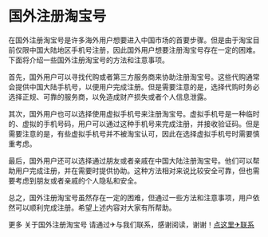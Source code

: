 # 国外注册淘宝号

在国外注册淘宝号是许多海外用户想要进入中国市场的首要步骤。但是由于淘宝目前仅限中国大陆地区手机号注册，因此国外用户想要注册淘宝号存在一定的困难。下面将介绍一些国外注册淘宝号的方法和注意事项。

首先，国外用户可以寻找代购或者第三方服务商来协助注册淘宝号。这些代购通常会提供中国大陆手机号，以便用户完成注册。但是需要注意的是，选择代购时务必选择正规、可靠的服务商，以免造成财产损失或者个人信息泄露。

其次，国外用户也可以选择使用虚拟手机号来注册淘宝号。虚拟手机号是一种临时的、虚拟的手机号码，用户可以通过这种手机号来完成注册，并接收验证码。但是需要注意的是，有些虚拟手机号并不被淘宝认可，因此在选择虚拟手机号时需要慎重考虑。

最后，国外用户还可以选择通过朋友或者亲戚在中国大陆注册淘宝号。他们可以帮助用户完成注册，并在需要时提供协助。这种方法相对来说比较安全可靠，但也需要考虑到朋友或者亲戚的个人隐私和安全。

总之，国外注册淘宝号虽然存在一定的困难，但通过一些方法和注意事项，用户依然可以顺利完成注册。希望上述内容对大家有所帮助。

更多 关于国外注册淘宝号 请通过✈与我们联系，感谢阅读，谢谢！[点这里✈联系](https://ads.k02.cc)